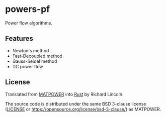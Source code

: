 # powers-pf

Power flow algorithms.

## Features

- Newton's method
- Fast-Decoupled method
- Gauss-Seidel method
- DC power flow

## License

Translated from [MATPOWER](https://matpower.org/) into [Rust](https://www.rust-lang.org/) by Richard Lincoln.

The source code is distributed under the same BSD 3-clause license ([LICENSE](LICENSE) or
https://opensource.org/license/bsd-3-clause/) as MATPOWER.